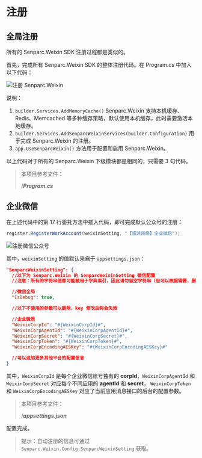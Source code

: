# 注册

## 全局注册

所有的 Senparc.Weixin SDK 注册过程都是类似的。

首先，完成所有 Senparc.Weixin SDK 的整体注册代码。在 Program.cs 中加入以下代码：

![注册 Senparc.Weixin](https://sdk.weixin.senparc.com/Docs/Work/images/home-dev-register-01.png)

说明：

1. `builder.Services.AddMemoryCache()` Senparc.Weixin 支持本机缓存、Redis、Memcached 等多种缓存策略，默认使用本机缓存，此时需要激活本地缓存。
2. `builder.Services.AddSenparcWeixinServices(builder.Configuration)` 用于完成 Senparc.Weixin 的注册。
3. `app.UseSenparcWeixin()` 方法用于配置和启用 Senparc.Weixin。

以上代码对于所有的 Senparc.Weixin 下级模块都是相同的，只需要 3 句代码。

> 本项目参考文件：
>
> /**_Program.cs_**

## 企业微信

在上述代码中的第 17 行委托方法中插入代码，即可完成默认公众号的注册：

```cs
register.RegisterWorkAccount(weixinSetting, "【盛派网络】企业微信");
```

![注册微信公众号](https://sdk.weixin.senparc.com/Docs/Work/images/home-dev-register-02.png)

其中，`weixinSetting` 的值默认来自于 `appsettings.json`：

```JSON
"SenparcWeixinSetting": {
  //以下为 Senparc.Weixin 的 SenparcWeixinSetting 微信配置
  //注意：所有的字符串值都可能被用于字典索引，因此请勿留空字符串（但可以根据需要，删除对应的整条设置）！

  //微信全局
  "IsDebug": true,

  //以下不使用的参数可以删除，key 修改后将会失效

  //企业微信
  "WeixinCorpId": "#{WeixinCorpId}#",
  "WeixinCorpAgentId": "#{WeixinCorpAgentId}#",
  "WeixinCorpSecret": "#{WeixinCorpSecret}#",
  "WeixinCorpToken": "#{WeixinCorpToken}#",
  "WeixinCorpEncodingAESKey": "#{WeixinCorpEncodingAESKey}#"

  //可以追加更多其他平台的配置信息
}
```

其中，`WeixinCorpId` 是每个企业微信账号独有的 **corpId**，`WeixinCorpAgentId` 和 `WeixinCorpSecret` 对应每个不同应用的 **agentId** 和 **secret**， `WeixinCorpToken` 和 `WeixinCorpEncodingAESKey` 对应了当前应用消息接口的后台的配置参数。

> 本项目参考文件：
>
> /**_appsettings.json_**

配置完成。

> 提示：自动注册的信息可通过 `Senparc.Weixin.Config.SenparcWeixinSetting` 获取。
